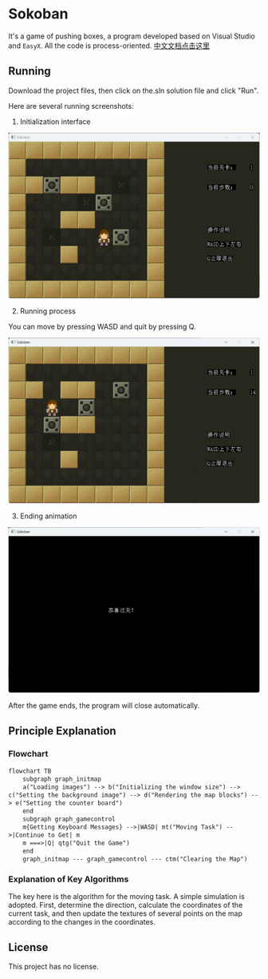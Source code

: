 # Sokoban

It's a game of pushing boxes, a program developed based on Visual Studio and `EasyX`. All the code is process-oriented.
[中文文档点击这里](README_ZH.md)

## Running

Download the project files, then click on the.sln solution file and click "Run".

Here are several running screenshots:

1. Initialization interface

![Start interface](start.png)

2. Running process

You can move by pressing WASD and quit by pressing Q.

![Running interface](run.png)

3. Ending animation

![End interface](end.png)

After the game ends, the program will close automatically.

## Principle Explanation

### Flowchart

```mermaid
flowchart TB
	subgraph graph_initmap
	a("Loading images") --> b("Initializing the window size") --> c("Setting the background image") --> d("Rendering the map blocks") --> e("Setting the counter board")
	end
	subgraph graph_gamecontrol
	m{Getting Keyboard Messages} -->|WASD| mt("Moving Task") -->|Continue to Get| m
	m ===>|Q| qtg("Quit the Game")
	end
	graph_initmap --- graph_gamecontrol --- ctm("Clearing the Map")
```

### Explanation of Key Algorithms

The key here is the algorithm for the moving task. A simple simulation is adopted. First, determine the direction, calculate the coordinates of the current task, and then update the textures of several points on the map according to the changes in the coordinates.

## License

This project has no license. 
